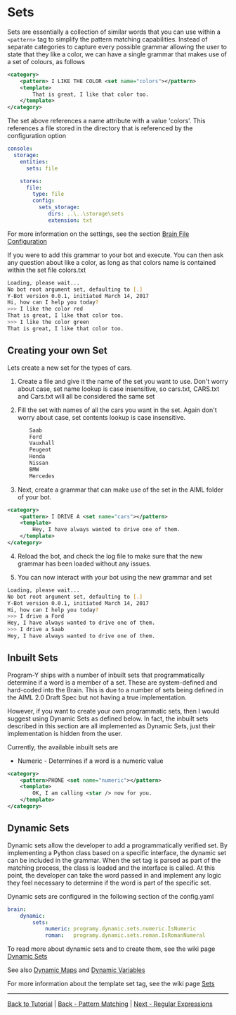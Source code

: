 # Sets

Sets are essentially a collection of similar words that you can use within a `<pattern>` tag to simplify the pattern matching capabilities. Instead of separate categories to capture every possible  grammar allowing the user to state that they like a color, we can have a single grammar that makes use of a set of colours, as follows

```xml
<category>
    <pattern> I LIKE THE COLOR <set name="colors"></pattern>
    <template>
        That is great, I like that color too.
    </template>
</category>
```

The set above references a name attribute with a value 'colors'. This references a file stored in the directory that is referenced by the configuration option
```yaml
console:
  storage:
    entities:
      sets: file

    stores:
      file:
        type: file
        config: 
          sets_storage:
             dirs: ..\..\storage\sets
             extension: txt
```

For more information on the settings, see the section [Brain File Configuration](./Config_Brain_Files)

If you were to add this grammar to your bot and execute. You can then ask any question about like a color, as long as that colors name is contained within the set file colors.txt
```bash
Loading, please wait...
No bot root argument set, defaulting to [.]
Y-Bot version 0.0.1, initiated March 14, 2017
Hi, how can I help you today?
>>> I like the color red
That is great, I like that color too.
>>> I like the color green
That is great, I like that color too.
```

## Creating your own Set
Lets create a new set for the types of cars.

1. Create a file and give it the name of the set you want to use. Don't worry about case, set name lookup is case insensitive, so cars.txt, CARS.txt and Cars.txt will all be considered the same set

2. Fill the set with names of all the cars you want in the set. Again don't worry about case, set contents lookup is case insensitive.
```txt
       Saab
       Ford
       Vauxhall
       Peugeot       
       Honda
       Nissan
       BMW
       Mercedes
```
3. Next, create a grammar that can make use of the set in the AIML folder of your bot.
```xml 
<category>
    <pattern> I DRIVE A <set name="cars"></pattern>
    <template>
        Hey, I have always wanted to drive one of them.
    </template>
</category>
```
4. Reload the bot, and check the log file to make sure that the new grammar has been loaded without any issues. 

5. You can now interact with your bot using the new grammar and set
```bash
Loading, please wait...
No bot root argument set, defaulting to [.]
Y-Bot version 0.0.1, initiated March 14, 2017
Hi, how can I help you today?
>>> I drive a Ford
Hey, I have always wanted to drive one of them.
>>> I drive a Saab
Hey, I have always wanted to drive one of them.
```

## Inbuilt Sets
Program-Y ships with a number of inbuilt sets that programmatically determine if a word is a member of a set. These are system-defined and hard-coded into the Brain. This is due to a number of sets being defined in the AIML 2.0 Draft Spec but not having a true implementation.

However, if you want to create your own programmatic sets, then I would suggest using Dynamic Sets as defined below. In fact, the inbuilt sets described in this section are all implemented as Dynamic Sets, just their implementation is hidden from the user.

Currently, the available inbuilt sets are 
* Numeric - Determines if a word is a numeric value
```xml 
<category>
    <pattern>PHONE <set name="numeric"></pattern>
    <template>
        OK, I am calling <star /> now for you.
    </template>
</category>
```

## Dynamic Sets
Dynamic sets allow the developer to add a programmatically verified set. By implementing a Python class based on a specific interface, the dynamic set can be included in the grammar. When the set tag is parsed as part of the matching process, the class is loaded and the interface is called. At this point, the developer can take the word passed in and implement any logic they feel necessary to determine if the word is part of the specific set.

Dynamic sets are configured in the following section of the config.yaml
```yaml
brain:
    dynamic:
        sets:
            numeric: programy.dynamic.sets.numeric.IsNumeric
            roman:   programy.dynamic.sets.roman.IsRomanNumeral
```
To read more about dynamic sets and to create them, see the wiki page [Dynamic Sets](./Dynamics#dsets)

See also [Dynamic Maps](./Dynamics#dmaps) and [Dynamic Variables](./Dynamics#dvars)

For more information about the template set tag, see the wiki page [Sets](./Pattern-Tags#set)
***
[Back to Tutorial](./AIML-Tutorial) | [Back - Pattern Matching](./Tutorial-Pattern-Matching) | [Next - Regular Expressions](./Tutorial-Regular-Expressions)
